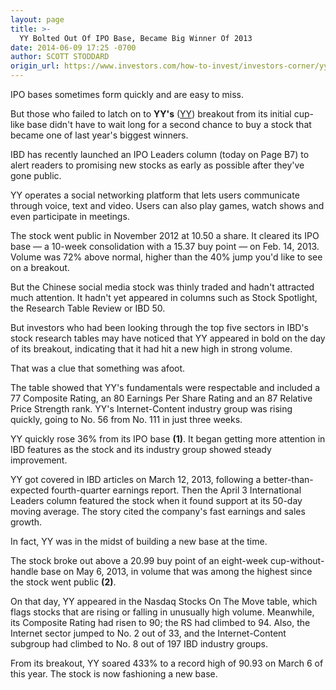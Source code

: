 ```yaml
---
layout: page
title: >-
  YY Bolted Out Of IPO Base, Became Big Winner Of 2013
date: 2014-06-09 17:25 -0700
author: SCOTT STODDARD
origin_url: https://www.investors.com/how-to-invest/investors-corner/yy-kept-low-profile-but-racked-up-big-gains
---
```





IPO bases sometimes form quickly and are easy to miss.

  

But those who failed to latch on to **YY's** ([YY](https://research.investors.com/quote.aspx?symbol=YY)) breakout from its initial cup-like base didn't have to wait long for a second chance to buy a stock that became one of last year's biggest winners.

  

IBD has recently launched an IPO Leaders column (today on Page B7) to alert readers to promising new stocks as early as possible after they've gone public.

  

YY operates a social networking platform that lets users communicate through voice, text and video. Users can also play games, watch shows and even participate in meetings.

  

The stock went public in November 2012 at 10.50 a share. It cleared its IPO base — a 10-week consolidation with a 15.37 buy point — on Feb. 14, 2013. Volume was 72% above normal, higher than the 40% jump you'd like to see on a breakout.

  

But the Chinese social media stock was thinly traded and hadn't attracted much attention. It hadn't yet appeared in columns such as Stock Spotlight, the Research Table Review or IBD 50.

  

But investors who had been looking through the top five sectors in IBD's stock research tables may have noticed that YY appeared in bold on the day of its breakout, indicating that it had hit a new high in strong volume.

  

That was a clue that something was afoot.

  

The table showed that YY's fundamentals were respectable and included a 77 Composite Rating, an 80 Earnings Per Share Rating and an 87 Relative Price Strength rank. YY's Internet-Content industry group was rising quickly, going to No. 56 from No. 111 in just three weeks.

  

YY quickly rose 36% from its IPO base **(1)**. It began getting more attention in IBD features as the stock and its industry group showed steady improvement.

  

YY got covered in IBD articles on March 12, 2013, following a better-than-expected fourth-quarter earnings report. Then the April 3 International Leaders column featured the stock when it found support at its 50-day moving average. The story cited the company's fast earnings and sales growth.

  

In fact, YY was in the midst of building a new base at the time.

  

The stock broke out above a 20.99 buy point of an eight-week cup-without-handle base on May 6, 2013, in volume that was among the highest since the stock went public **(2)**.

  

On that day, YY appeared in the Nasdaq Stocks On The Move table, which flags stocks that are rising or falling in unusually high volume. Meanwhile, its Composite Rating had risen to 90; the RS had climbed to 94. Also, the Internet sector jumped to No. 2 out of 33, and the Internet-Content subgroup had climbed to No. 8 out of 197 IBD industry groups.

  

From its breakout, YY soared 433% to a record high of 90.93 on March 6 of this year. The stock is now fashioning a new base.




